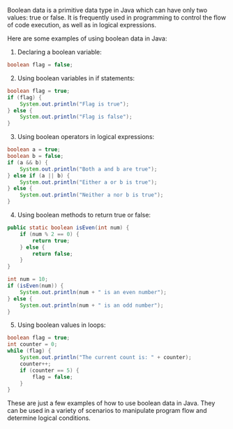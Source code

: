 Boolean data is a primitive data type in Java which can have only two values: true or false. It is frequently used in programming to control the flow of code execution, as well as in logical expressions.

Here are some examples of using boolean data in Java:

1. Declaring a boolean variable:
```java
boolean flag = false;
```

2. Using boolean variables in if statements:
```java
boolean flag = true;
if (flag) {
    System.out.println("Flag is true");
} else {
    System.out.println("Flag is false");
}
```

3. Using boolean operators in logical expressions:
```java
boolean a = true;
boolean b = false;
if (a && b) {
    System.out.println("Both a and b are true");
} else if (a || b) {
    System.out.println("Either a or b is true");
} else {
    System.out.println("Neither a nor b is true");
}
```

4. Using boolean methods to return true or false:
```java
public static boolean isEven(int num) {
    if (num % 2 == 0) {
        return true;
    } else {
        return false;
    }
}

int num = 10;
if (isEven(num)) {
    System.out.println(num + " is an even number");
} else {
    System.out.println(num + " is an odd number");
}
```

5. Using boolean values in loops:
```java
boolean flag = true;
int counter = 0;
while (flag) {
    System.out.println("The current count is: " + counter);
    counter++;
    if (counter == 5) {
        flag = false;
    }
}
```

These are just a few examples of how to use boolean data in Java. They can be used in a variety of scenarios to manipulate program flow and determine logical conditions.
